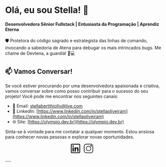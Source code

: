# Olá, eu sou Stella! 👋

#### Desenvolvedora Sênior Fullstack | Entusiasta da Programação | Aprendiz Eterna

🛡️ Protetora do código sagrado e estrategista das linhas de comando, invocando a sabedoria de Atena para debugar os mais intrincados bugs. Me chame de Devtena, a guardiã! 🦉💻

## 📫 Vamos Conversar!
Se você estiver procurando por uma desenvolvedora apaixonada e criativa, vamos conversar sobre como posso contribuir para o sucesso do seu projeto! Você pode me encontrar nos seguintes canais:

- 📧 Email: [stellabertthiolly@live.com](mailto:stellabertthiolly@live.com)
- 💼 LinkedIn: [https://www.linkedin.com/in/stellaoliveiram](https://www.linkedin.com/in/stellaoliveiram)
- 🌐 Site: [https://olympio.dev.br](https://olympio.dev.br)

Sinta-se à vontade para me contatar a qualquer momento. Estou ansiosa para conhecer novas pessoas e explorar novas oportunidades.

<p align='center'>
<a href="https://www.linkedin.com/in/stellaoliveiram/"><img height="30" src="https://github.com/stellaoliveirabertt/stellaoliveirabertt/blob/master/linkedin.png?raw=true"></a>&nbsp;&nbsp;
<a href="https://www.instagram.com/stellaoliveirabertt/"><img height="30" src="https://github.com/stellaoliveirabertt/stellaoliveirabertt/blob/master/instagram.png?raw=true"></a>&nbsp;&nbsp;
</p>
---
